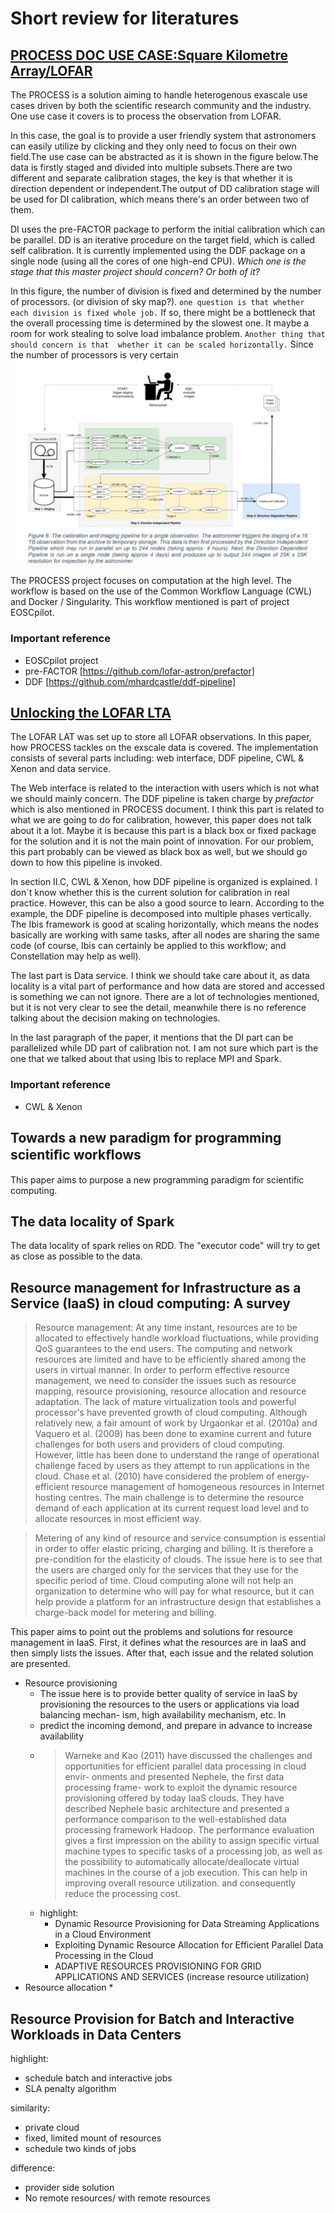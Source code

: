 # Short review for literatures

## [PROCESS DOC USE CASE:Square Kilometre Array/LOFAR ](PUBLIC_PROCESS_D4.1_Initial_-state_of_the_art_and_requirement_analysis_initial_PROCESS_architecture_v1-1.pdf)
The PROCESS is a solution aiming to handle heterogenous exascale use cases driven by both the scientific research community and the industry. One use case it covers is to process the observation from LOFAR. 

In this case, the goal is to provide a user friendly system that astronomers can easily utilize by clicking and they only need to focus on their own field.The use case can be abstracted as it is shown in the figure below.The data is firstly staged and divided into multiple subsets.There are two different and separate calibration stages, the key is that whether it is direction dependent or independent.The output of DD calibration stage will be used for DI calibration, which means there's an order between two of them. 

DI uses the pre-FACTOR package to perform the initial calibration which can be parallel. DD is an iterative procedure on the target field, which is called self calibration. It is currently implemented using the DDF package on a single node (using all the cores of one high-end CPU). *Which one is the stage that this master project should concern? Or both of it?*

In this figure, the number of division is fixed and determined by the number of processors. (or division of sky map?). `one question is that whether each division is fixed whole job.` If so, there might be a bottleneck that the overall processing time is determined by the slowest one. It maybe a room for work stealing to solve load imbalance problem. `Another thing that should concern is that  whether it can be scaled horizontally.` Since the number of processors is very certain
![demo of use case](MD_source/RPOCESS_USE_CASE.jpg )

The PROCESS project focuses on computation at the high level. The workflow is based on the use of the Common Workflow Language (CWL) and Docker / Singularity. This workflow mentioned is part of project EOSCpilot.

### Important reference
*  EOSCpilot project 
*  pre-FACTOR [https://github.com/lofar-astron/prefactor] 
*  DDF [https://github.com/mhardcastle/ddf-pipeline] 

## [Unlocking the LOFAR LTA](/Literature/Unlocking&#32;the&#32;LOFAR&#32;LTA.pdf)

The LOFAR LAT  was set up to store all LOFAR observations. In this paper, how PROCESS tackles on the exscale data is covered. The implementation consists of several parts including: web interface, DDF pipeline, CWL & Xenon and data service. 

The Web interface is related to the interaction with users which is not what we should mainly concern. The DDF pipeline is taken charge by *prefactor* which is also mentioned in PROCESS document. I think this part is related to what we are going to do for calibration, however, this paper does not talk about it a lot. Maybe it is because this part is a black box or fixed package for the solution and it is not the main point of innovation. For our problem, this part probably can be viewed as black box as well, but we should go down to how this pipeline is invoked.

In section II.C, CWL & Xenon, how DDF pipeline is organized is explained. I don`t know whether this is the current solution for calibration in real practice. However, this can be also a good source to learn. According to the example, the DDF pipeline is decomposed into multiple phases vertically. The Ibis framework is good at scaling horizontally, which means the nodes basically are working with same tasks, after all nodes are sharing the same code (of course, Ibis can certainly be applied to this workflow; and Constellation may help as well). 

The last part is Data service. I think we should take care about it, as data locality is a vital part of performance and how data are stored and accessed is something we can not ignore. There are a lot of technologies mentioned, but it is not very clear to see the detail, meanwhile there is no reference talking about the decision making on technologies.

In the last paragraph of the paper, it mentions that the DI part can be parallelized while DD part of calibration not. I am not sure which part is the one that we talked about that using Ibis to replace MPI and Spark.

### Important reference

*  CWL & Xenon 

## Towards a new paradigm for programming scientiﬁc workﬂows

This paper aims to purpose a new programming paradigm for scientific computing.

## The data locality of Spark
The data locality of spark relies on RDD. The "executor code" will try to get as close as possible to the data. 

## Resource management for Infrastructure as a Service (IaaS) in cloud computing: A survey

>Resource management: At any time instant, resources are to be allocated to effectively handle workload fluctuations, while providing QoS guarantees to the end users. The computing and network resources are limited and have to be efficiently shared among the users in virtual manner. In order to perform effective resource management, we need to consider the issues such as resource mapping, resource provisioning, resource allocation and resource adaptation. The lack of mature virtualization tools and powerful processor's have prevented growth of cloud computing. Although relatively new, a fair amount of work by Urgaonkar et al. (2010a) and Vaquero et al. (2009) has been done to examine current and future challenges for both users and providers of cloud computing. However, little has been done to understand the range of operational challenge faced by users as they attempt to run applications in the cloud. Chase et al. (2010) have considered the problem of energy-efficient resource management of homogeneous resources in Internet hosting centres. The main challenge is to determine the resource demand of each application at its current request load level and to allocate resources in most efficient way.

>Metering of any kind of resource and service consumption is essential in order to offer elastic pricing, charging and billing. It is therefore a pre-condition for the elasticity of clouds. The issue here is to see that the users are charged only for the services that they use for the specific period of time. Cloud computing alone will not help an organization to determine who will pay for what resource, but it can help provide a platform for an infrastructure design that establishes a charge-back model for metering and billing.


This paper aims to point out the problems and solutions for resource management in IaaS. First, it defines what the resources are in IaaS and then simply lists the issues. After that, each issue and the related solution are presented.

* Resource provisioning
  * The issue here is to provide better quality of service in IaaS by provisioning the resources to the users or applications via load balancing mechan- ism, high availability mechanism, etc. In
  * predict the incoming demond, and prepare in advance to increase availability
  * >Warneke and Kao (2011) have discussed the challenges and opportunities for efficient parallel data processing in cloud envir- onments and presented Nephele, the first data processing frame- work to exploit the dynamic resource provisioning offered by today IaaS clouds. They have described Nephele basic architecture and presented a performance comparison to the well-established data processing framework Hadoop. The performance evaluation gives a first impression on the ability to assign specific virtual machine types to specific tasks of a processing job, as well as the possibility to automatically allocate/deallocate virtual machines in the course of a job execution. This can help in improving overall resource utilization. and consequently reduce the processing cost.
  * highlight:
    * Dynamic Resource Provisioning for Data Streaming Applications in a Cloud
Environment
    * Exploiting Dynamic Resource Allocation for
Efficient Parallel Data Processing in the Cloud
    * ADAPTIVE RESOURCES PROVISIONING FOR GRID APPLICATIONS
AND SERVICES (increase resource utilization)
* Resource allocation
  * 
## Resource Provision for Batch and Interactive Workloads in Data Centers

highlight:
* schedule batch and interactive jobs
* SLA penalty algorithm

similarity: 
* private cloud
* fixed, limited mount of resources
* schedule two kinds of jobs

difference:
* provider side solution
* No remote resources/ with remote resources

